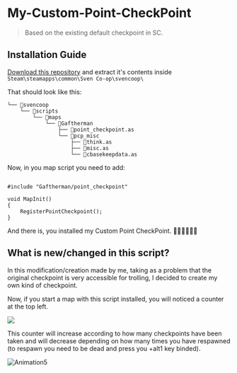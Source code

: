 # My-Custom-Point-CheckPoint
> Based on the existing default checkpoint in SC.

## Installation Guide

[Download this repository](https://github.com/Gaftherman/My-Custom-Point-CheckPoint/archive/refs/heads/main.zip) and extract it's contents inside `Steam\steamapps\common\Sven Co-op\svencoop\`

That should look like this:

```
└── 📁svencoop
    └── 📁scripts
        └── 📁maps
            └── 📁Gaftherman
                ├── 📄point_checkpoint.as
                └── 📁pcp_misc   
                    ├── 📄think.as
                    ├── 📄misc.as
                    └── 📄cbasekeepdata.as
```

Now, in you map script you need to add:

```angelscript

#include "Gaftherman/point_checkpoint"

void MapInit()
{
    RegisterPointCheckpoint(); 
}
```

And there is, you installed my Custom Point CheckPoint. 🎉🎉🎉🎉🎉🎉

## What is new/changed in this script?

In this modification/creation made by me, taking as a problem that the original checkpoint is very accessible for trolling, I decided to create my own kind of checkpoint.

Now, if you start a map with this script installed, you will noticed a counter at the top left. 

![](https://i.imgur.com/QxCsUDO.png)

This counter will increase according to how many checkpoints have been taken and will decrease depending on how many times you have respawned (to respawn you need to be dead and press you +alt1 key binded).

![Animation5](https://user-images.githubusercontent.com/71413659/191890921-6bc774fd-902b-40f8-9f34-81f074ce8339.gif)

